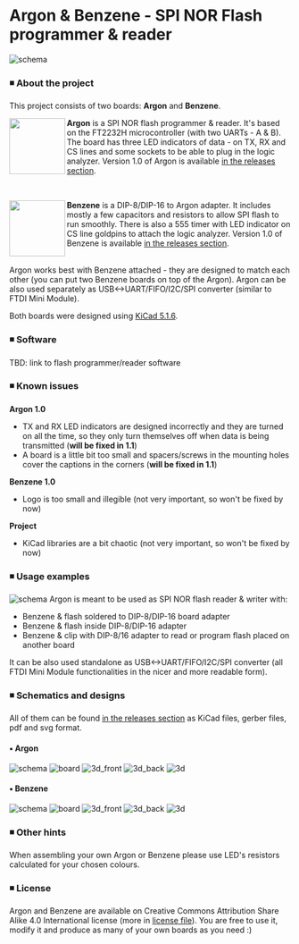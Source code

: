 # Argon & Benzene - SPI NOR Flash programmer & reader

![schema](img/banner2.jpg)

### ◾ About the project

This project consists of two boards: **Argon** and **Benzene**.

<img align="left" width="100" height="100" src="http://alicja.space/argon-logo.png"> **Argon** is a SPI NOR flash programmer & reader. It's based on the FT2232H microcontroller (with two UARTs - A & B). The board has three LED indicators of data - on TX, RX and CS lines and some sockets to be able to plug in the logic analyzer. Version 1.0 of Argon is available [in the releases section](https://github.com/alicjamusial/argon/releases/tag/argon-1.0). 

<br>

<img align="left" width="100" height="100" src="http://alicja.space/benzene2.png"> **Benzene** is a DIP-8/DIP-16 to Argon adapter. It includes mostly a few capacitors and resistors to allow SPI flash to run smoothly. There is also a 555 timer with LED indicator on CS line goldpins to attach the logic analyzer.
Version 1.0 of Benzene is available [in the releases section](https://github.com/alicjamusial/argon/releases/tag/benzene-1.0).

<br>
Argon works best with Benzene attached - they are designed to match each other (you can put two Benzene boards on top of the Argon). Argon can be also used separately as USB<->UART/FIFO/I2C/SPI converter (similar to FTDI Mini Module). 

Both boards were designed using [KiCad 5.1.6](https://kicad-pcb.org/).

### ◾ Software
TBD: link to flash programmer/reader software


### ◾ Known issues
**Argon 1.0**
- TX and RX LED indicators are designed incorrectly and they are turned on all the time, so they only turn themselves off when data is being transmitted (**will be fixed in 1.1**)
- A board is a little bit too small and spacers/screws in the mounting holes cover the captions in the corners (**will be fixed in 1.1**)

**Benzene 1.0**
- Logo is too small and illegible (not very important, so won't be fixed by now)

**Project**
- KiCad libraries are a bit chaotic (not very important, so won't be fixed by now)

### ◾ Usage examples
![schema](img/usage.jpg)
Argon is meant to be used as SPI NOR flash reader & writer with:
- Benzene & flash soldered to DIP-8/DIP-16 board adapter
- Benzene & flash inside DIP-8/DIP-16 adapter
- Benzene & clip with DIP-8/16 adapter to read or program flash placed on another board

It can be also used standalone as USB<->UART/FIFO/I2C/SPI converter (all FTDI Mini Module functionalities in the nicer and more readable form).


### ◾ Schematics and designs
All of them can be found [in the releases section](https://github.com/alicjamusial/argon/releases) as KiCad files, gerber files, pdf and svg format.

#### ▪️ Argon
![schema](releases/argon-1.0/argon.svg)
![board](releases/argon-1.0/argon-brd.svg)
![3d_front](releases/argon-1.0/argon.png)
![3d_back](releases/argon-1.0/argon_back.png)
![3d](releases/argon-1.0/argon_3d.png)

#### ▪️ Benzene
![schema](releases/benzene-1.0/benzene.svg)
![board](releases/benzene-1.0/benzene-brd.svg)
![3d_front](releases/benzene-1.0/benzene_front.png)
![3d_back](releases/benzene-1.0/benzene_back.png)
![3d](releases/benzene-1.0/benzene_3d.png)

### ◾ Other hints
When assembling your own Argon or Benzene please use LED's resistors calculated for your chosen colours.

### ◾ License
Argon and Benzene are available on Creative Commons Attribution Share Alike 4.0 International license (more in [license file](LICENSE.txt)). You are free to use it, modify it and produce as many of your own boards as you need :)
